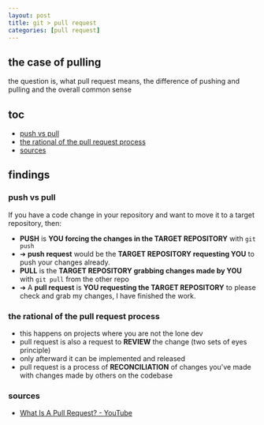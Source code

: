 ```yaml
---
layout: post
title: git > pull request
categories: [pull request]
---
```

## the case	of pulling
the question is, what pull request means, the difference of pushing and pulling and the overall common sense

## toc
<!-- TOC -->

- [push vs pull](#push-vs-pull)
- [the rational of the pull request process](#the-rational-of-the-pull-request-process)
- [sources](#sources)

<!-- /TOC -->

## findings

### push vs pull
If you have a code change in your repository and want to move it to a target repository, then:

* **PUSH** is **YOU forcing the changes in the TARGET REPOSITORY** with  `git push`
* ➔ **push request** would be the **TARGET REPOSITORY requesting YOU** to push your changes already. 
* **PULL** is the **TARGET REPOSITORY grabbing changes made by YOU** with `git pull` from the other repo
* ➔ A **pull request** is **YOU requesting the TARGET REPOSITORY** to please check and grab my changes, I have finished the work.

### the rational of the pull request process
* this happens on projects where you are not the lone dev
* pull request is also a request to **REVIEW** the change (two sets of eyes principle)
* only afterward it can be implemented and released
* pull request is a process of **RECONCILIATION** of changes you've made with changes made by others on the codebase

### sources
* [What Is A Pull Request? - YouTube](https://www.youtube.com/watch?v=For9VtrQx58)